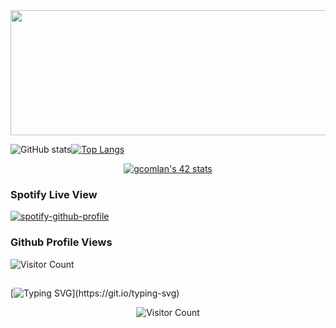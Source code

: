 <img align="center"  width="900" height="200" src="https://media.giphy.com/media/FcqKy4Kj7XOK0hCW4g/giphy.gif" />
<br/>

![GitHub stats](https://github-readme-stats.vercel.app/api?username=ComlanGiovanni&show_icons=true&theme=dark&hide=issues)[![Top Langs](https://github-readme-stats.vercel.app/api/top-langs/?username=ComlanGiovanni&layout=compact&theme=dark)](https://github.com/anuraghazra/github-readme-stats)

<p align='center'>
<a href="https://github.com/JaeSeoKim/badge42"><img src="https://badge42.vercel.app/api/v2/cl4d7ypa5004009l93h57346v/stats?cursusId=21&coalitionId=48" alt="gcomlan's 42 stats" /></a>
</p>

### Spotify Live View

[![spotify-github-profile](https://spotify-github-profile.vercel.app/api/view?uid=11169899709&cover_image=true&theme=novatorem&bar_color=53b14f&bar_color_cover=false)](https://spotify-github-profile.vercel.app/api/view?uid=11169899709&redirect=true)
### Github Profile Views

![Visitor Count](https://profile-counter.glitch.me/ComlanGiovanni/count.svg)

##
[![Typing SVG](https://readme-typing-svg.herokuapp.com?duration=9999&color=4EF702&lines=Follow+the+white+rabbit...)](https://git.io/typing-svg)



<p align='center'>
<img src="https://profile-counter.glitch.me/ComlanGiovanni/count.svg" alt="Visitor Count">
</p>

<!---
https://giphy.com/
https://readme-typing-svg.herokuapp.com/demo/
https://patorjk.com/software/taag/#p=display&f=Graffiti&t=Type%20Something%20
https://github.com/kittinan/spotify-github-profile
https://github.com/anuraghazra/github-readme-stats
--->
